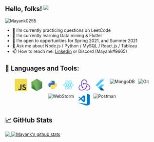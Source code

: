 ## Hello, folks! <img src="https://github.com/Mayank0255/Mayank0255/blob/main/wave.gif" align="top" width="30px">
<p align="left"> <img src="https://komarev.com/ghpvc/?username=Mayank0255&label=Profile Views&color=blue&style=flat" alt="Mayank0255" /> </p>


- 🔭 I’m currently practicing questions on LeetCode
- 🌱 I’m currently learning Data mining & Flutter
- 👯 I’m open to opportunities for Spring 2021, and Summer 2021
- 💬 Ask me about Node.js / Python / MySQL / React.js / Tableau
- 📫 How to reach me: [Linkedin](https://www.linkedin.com/in/mayank-aggarwal-14301b168/) or Discord (Mayank#9665)


[//]: <> (🔧 Technologies & Tools)

## 🧰 Languages and Tools:
<p align="center">
  <img src="https://raw.githubusercontent.com/github/explore/80688e429a7d4ef2fca1e82350fe8e3517d3494d/topics/javascript/javascript.png" alt="Javascript" height="40" style="vertical-align:top; margin:4px">
  <img src="https://raw.githubusercontent.com/github/explore/80688e429a7d4ef2fca1e82350fe8e3517d3494d/topics/nodejs/nodejs.png" alt="Node Js" height="40" style="vertical-align:top; margin:4px">
  <img src="https://raw.githubusercontent.com/github/explore/80688e429a7d4ef2fca1e82350fe8e3517d3494d/topics/python/python.png" alt="Python" height="40" style="vertical-align:top; margin:4px">
  <img src="https://raw.githubusercontent.com/github/explore/80688e429a7d4ef2fca1e82350fe8e3517d3494d/topics/react/react.png" alt="React" height="40" style="vertical-align:top; margin:4px">
  <img src="https://raw.githubusercontent.com/github/explore/80688e429a7d4ef2fca1e82350fe8e3517d3494d/topics/redux/redux.png" alt="Redux" height="40" style="vertical-align:top; margin:4px">
  <img src="https://raw.githubusercontent.com/github/explore/cebd63002168a05a6a642f309227eefeccd92950/topics/flutter/flutter.png" alt="Flutter" height="40" style="vertical-align:top; margin:4px">
  <img src="https://avatars.githubusercontent.com/u/45120?s=200&v=4" alt="MongoDB" height="40" style="vertical-align:top; margin:4px">
  <img src="https://avatars.githubusercontent.com/u/18133?s=200&v=4" alt="Git" height="40" style="vertical-align:top; margin:4px">
  <img src="https://png2.cleanpng.com/sh/3a14bb40445f18db8ebcb44803243292/L0KzQYq3U8E5N6VtjZH0aYP2gLBuTgdmaqR5hAR2LXrohLP5gflve15veehqc3P1ecH7TflvfJZsitN9ZXSwdLb9hfxweJ5qRdducIOwfbbrifEuPZQ9fqY6OEPoQ7e8VMIvPmI9T6gANUK0RYa5WMkzOmo2UaU8Nz7zfri=/kisspng-webstorm-jetbrains-javascript-integrated-developme-eeps-media-5c8f4183e3f542.6187655215528922919337.png" alt="WebStorm" height="40" style="vertical-align:top; margin:4px">
  <img src="https://raw.githubusercontent.com/github/explore/80688e429a7d4ef2fca1e82350fe8e3517d3494d/topics/visual-studio-code/visual-studio-code.png" alt="VS Code" height="40" style="vertical-align:top; margin:4px">
  <img src="https://avatars.githubusercontent.com/u/10251060?s=200&v=4" alt="Postman" height="40" style="vertical-align:top; margin:4px">
</p>

## &#x1f4c8; GitHub Stats

<a href="https://github.com/Mayank0255">
  <img align="top" src="https://github-readme-stats.vercel.app/api/top-langs/?username=Mayank0255&layout=compact&theme=prussian&hide=html&langs_count=6" />
</a>
<a href="https://github.com/Mayank0255">
 <img align="top" src="https://github-readme-stats.vercel.app/api?username=Mayank0255&custom_title=Mayank's%20Github%20Stats&count_private=true&show_icons=true&theme=prussian" alt="Mayank's github stats"/>
</a>
